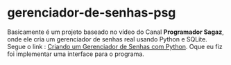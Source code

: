 # gerenciador-de-senhas-psg
 Basicamente é um projeto baseado no vídeo do Canal **Programador Sagaz**, onde ele cria um gerenciador de senhas real usando Python e SQLite.  Segue o link : [Criando um Gerenciador de Senhas com Python](https://www.youtube.com/watch?v=UV8EBsnU-GQ).
 Oque eu fiz foi implementar uma interface para o programa.
